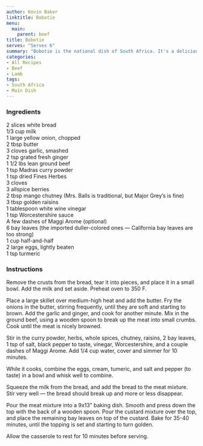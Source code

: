 ```yaml
---
author: Kevin Baker
linktitle: Bobotie
menu:
  main:
    parent: beef
title: Bobotie
serves: "Serves 6"
summary: "Bobotie is the national dish of South Africa. It's a delicious, unusual and easy dish. It’s traditionally served with yellow rice, although I think a salad of some sort is also a welcome counterpoint to such a rich main course.  This is exceptionally delicious made with lamb instead of beef, or a mixture of the two."
categories:
- All Recipes
- Beef
- Lamb
tags:
- South Africa
- Main Dish
---
```

### Ingredients

<div class="ingredient-list">

2 slices white bread  
1/3 cup milk  
1 large yellow onion, chopped  
2 tbsp butter  
3 cloves garlic, smashed  
2 tsp grated fresh ginger  
1 1/2 lbs lean ground beef  
1 tsp Madras curry powder  
1 tsp dried Fines Herbes  
3 cloves  
3 allspice berries  
2 tbsp mango chutney (Mrs. Balls is traditional, but Major Grey’s is fine)  
3 tbsp golden raisins  
1 tablespoon white wine vinegar   
1 tsp Worcestershire sauce  
A few dashes of Maggi Arome (optional)  
6 bay leaves (the imported duller-colored ones — California bay leaves are too strong)  
1 cup half-and-half  
2 large eggs, lightly beaten  
1 tsp turmeric  

</div>

### Instructions
Remove the crusts from the bread, tear it into pieces, and place it in a small bowl. Add the milk and set aside.  Preheat oven to 350 F.

Place a large skillet over medium-high heat and add the butter. Fry the onions in the butter, stirring frequently, until they are soft and starting to brown. Add the garlic and ginger, and cook for another minute. Mix in the ground beef, using a wooden spoon to break up the meat into small crumbs. Cook until the meat is nicely browned.

Stir in the curry powder, herbs, whole spices, chutney, raisins, 2 bay leaves, 1 tsp of salt, black pepper to taste, vinegar, Worcestershire, and a couple dashes of Maggi Arome.  Add 1/4 cup water, cover and simmer for 10 minutes.

While it cooks, combine the eggs, cream, tumeric, and salt and pepper (to taste) in a bowl and whisk well to combine.

Squeeze the milk from the bread, and add the bread to the meat mixture.  Stir very well — the bread should break up and more or less disappear. 

Pour the meat mixture into a 9x13” baking dish. Smooth and press down the top with the back of a wooden spoon. Pour the custard mixture over the top, and place the remaining bay leaves on top of the custard.  Bake for 35-40 minutes, until the topping is set and starting to turn golden.

Allow the casserole to rest for 10 minutes before serving.